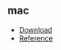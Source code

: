 
## mac
- [Download](https://hub.docker.com/editions/community/docker-ce-desktop-mac)
- [Reference](https://docs.docker.com/docker-for-mac/install/)